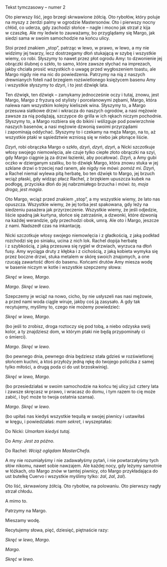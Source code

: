 Tekst tymczasowy – numer 2

Oto pierwszy liść, jego brzegi skrwawione żółcią. Oto rybołów, który poluje na myszy z&nbsp;żerdzi palmy w&nbsp;ogrodzie Mastersonów. Oto i&nbsp;pierwszy nocny chłód, co uderza, gdy zachodzi słońce – nagle i&nbsp;mocno jak strzał z&nbsp;kija w&nbsp;czaszkę. Ale my ledwie to zauważamy, bo przyglądamy się&nbsp;Margo, jak siedzi sama w&nbsp;swoim samochodzie na końcu ulicy.

Stoi przed znakiem „stop”, patrząc w&nbsp;lewo, w&nbsp;prawo, w&nbsp;lewo, a&nbsp;my nie widzimy jej twarzy, lecz dostrzegamy dłoń stukającą w&nbsp;szybę i&nbsp;wszystkie wiemy, co robi. Słyszymy to nawet przez płot ogrodu Amy: to dzwonienie jej obrączki ślubnej o&nbsp;szkło, to samo, które zawsze słychać na imprezach, jakby chciała prosić wszystkich o&nbsp;uwagę przed wygłoszeniem toastu, ale Margo nigdy nie ma nic do powiedzenia. Patrzymy na nią z&nbsp;naszych drewnianych foteli nad brzegiem rozświetlonego księżycem basenu Amy i&nbsp;wszystkie słyszymy to *dzyń*, i&nbsp;to jest dźwięk lata.

Ten dźwięk, ten dźwięk – zamykamy jednocześnie oczy i&nbsp;tutaj, znowu, jest Margo, Margo z&nbsp;fryzurą od stylisty i&nbsp;porcelanowymi zębami, Margo, która nalewa nam wszystkim kolejny kieliszek wina. Słyszymy to, a&nbsp;Margo przesuwa siatkowe drzwi i&nbsp;wkracza do naszych ogrodów, a&nbsp;nasi mężowie zawsze za nią podążają, szczypce do grilla w&nbsp;ich rękach niczym pochodnie. Słyszymy to, a&nbsp;Margo rozbiera się do bikini i&nbsp;wślizguje pod powierzchnie naszych basenów, a&nbsp;nasi mężowie dzwonią swoimi przyrządami i&nbsp;zapominają oddychać. Słyszymy to i&nbsp;czekamy na męża Margo, na to, aż wszystkie ptaki w&nbsp;sąsiedztwie wzniosą się w&nbsp;niebo jak płonące liście.

*Dzyń*, robi obrączka Margo o&nbsp;szkło, *dzyń*, *dzyń*, *dzyń*, a&nbsp;Nicki szczotkuje włosy swojego niemowlęcia, ale czuje tylko ciepłe złoto obrączki na szyi, gdy Margo ciągnie ją za drzwi łazienki, aby pocałować. *Dzyń*, a&nbsp;Amy gubi oczko w&nbsp;dzierganym szaliku, bo to dźwięk Margo, która znowu stuka w&nbsp;jej szklane drzwi o&nbsp;trzeciej nad ranem, ale nigdy nie mówi: *pomóż mi*. *Dzyń*, a&nbsp;Rachel niemal wylewa pitą herbatę, bo ten dźwięk to Margo, jej brzuch wciąż płaski, gdy widząc płacz Rachel, z&nbsp;brzękiem upuszcza kubek na podłogę, przyciska dłoń do jej nabrzmiałego brzucha i&nbsp;mówi: *to, moja droga, jest magia*.

Oto Margo, wciąż przed znakiem „stop”, a&nbsp;my wszystkie wiemy, że lato nas opuszcza. Wszystkie wiemy, że jej torba jest spakowana, gdy leży na siedzeniu pasażera jak przyrzeczenie. Wszystkie wiemy, że jeśli odjedzie, liście spadną jak kurtyna, słońce się zatrzaśnie, a&nbsp;dzwonki, które dzwonią na każdej werandzie, gdy przechodzi obok, umrą. Ale oto i&nbsp;Margo, jeszcze z&nbsp;nami. Nadszedł czas na inkantację.

Nicki szczotkuje włosy swojego niemowlęcia i&nbsp;z&nbsp;gładkością, z&nbsp;jaką podkład rozchodzi się po siniaku, ucina z&nbsp;nich lok. Rachel dopija herbatę i&nbsp;z&nbsp;szybkością, z&nbsp;jaką przesuwa się rygiel w&nbsp;drzwiach, wyrzuca na dłoń fusy. Amy wyciąga druty z&nbsp;kłębka i&nbsp;z&nbsp;cichością, z&nbsp;jaką kobieta wymyka się przez boczne drzwi, stuka metalem w&nbsp;skórę swoich znajomych, a&nbsp;one rzucają zawartość dłoni do basenu. Końcami drutów Amy miesza wodę w&nbsp;basenie niczym w&nbsp;kotle i&nbsp;wszystkie szepczemy słowa:

*Skręć w&nbsp;lewo, Margo.*

*Margo. Skręć w&nbsp;lewo.*

Szepczemy je wciąż na nowo, cicho, by nie usłyszeli nas nasi mężowie, a&nbsp;przed nami woda ciągle wiruje, jakby coś ją zasysało. A&nbsp;gdy tak recytujemy, myślimy to, czego nie możemy powiedzieć:

*Skręć w&nbsp;lewo, Margo.*

(bo jeśli to zrobisz, droga roztoczy się pod tobą, a&nbsp;niebo odzyska swój kolor, a&nbsp;ty znajdziesz dom, w&nbsp;którym ptaki nie będą przypominały ci o&nbsp;śmierci).

*Margo. Skręć w&nbsp;lewo.*

(bo pewnego dnia, pewnego dnia będziesz stała gdzieś w&nbsp;rozświetlonej słońcem kuchni, a&nbsp;ktoś przyłoży jedną rękę do twojego policzka z&nbsp;samej tylko miłości, a&nbsp;drugą poda ci do ust brzoskwinię).

*Skręć w&nbsp;lewo, Margo.*

(bo przesiedziałaś w&nbsp;swoim samochodzie na końcu tej ulicy już cztery lata i&nbsp;zawsze skręcasz w&nbsp;prawo, i&nbsp;wracasz do domu, i&nbsp;tym razem to cię może zabić, i&nbsp;być może to twoja ostatnia szansa).

*Margo. Skręć w&nbsp;lewo.*

(bo upiłaś nas kiedyś wszystkie tequilą w&nbsp;swojej piwnicy i&nbsp;ustawiłaś w&nbsp;kręgu, i&nbsp;powiedziałaś: *mam sekret*, i&nbsp;wyszeptałaś:

Do Nicki: *Umarłam kiedyś tutaj.*

Do Amy: *Jest za późno.*

Do Rachel: *Wciąż oglądam MasterChefa.*

A my nie rozumiałyśmy i&nbsp;nie zadawałyśmy pytań, i&nbsp;nie powtarzałyśmy tych słów nikomu, nawet sobie nawzajem. Ale każdej nocy, gdy leżymy samotnie w&nbsp;łóżkach, oto Margo znów w&nbsp;tamtej piwnicy, oto Margo przykładająca do ust butelkę Cuervo i&nbsp;wszystkie myślimy tylko: *żal*, *żal*, *żal*).

Oto liść, skrwawiony żółcią. Oto rybołów, na polowaniu. Oto pierwszy nagły strzał chłodu.

A mimo to.

Patrzymy na Margo.

Mieszamy wodę.

Recytujemy słowa, pięć, dziesięć, piętnaście razy:

*Skręć w&nbsp;lewo, Margo.*

*Margo.*

*Skręć w&nbsp;lewo.*